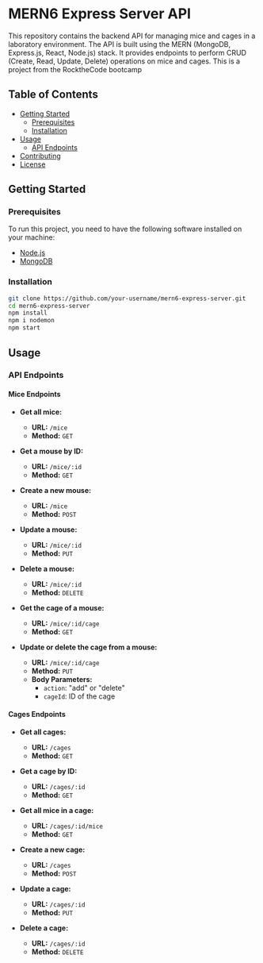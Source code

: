 # MERN6 Express Server API

This repository contains the backend API for managing mice and cages in a laboratory environment. The API is built using the MERN (MongoDB, Express.js, React, Node.js) stack. It provides endpoints to perform CRUD (Create, Read, Update, Delete) operations on mice and cages. This is a project from the RocktheCode bootcamp

## Table of Contents

- [Getting Started](#getting-started)
  - [Prerequisites](#prerequisites)
  - [Installation](#installation)
- [Usage](#usage)
  - [API Endpoints](#api-endpoints)
- [Contributing](#contributing)
- [License](#license)

## Getting Started

### Prerequisites

To run this project, you need to have the following software installed on your machine:

- [Node.js](https://nodejs.org/)
- [MongoDB](https://www.mongodb.com/try/download/community)

### Installation

```bash
git clone https://github.com/your-username/mern6-express-server.git
cd mern6-express-server
npm install
npm i nodemon
npm start
```

## Usage

### API Endpoints

#### **Mice Endpoints**

- **Get all mice:**

  - **URL:** `/mice`
  - **Method:** `GET`

- **Get a mouse by ID:**

  - **URL:** `/mice/:id`
  - **Method:** `GET`

- **Create a new mouse:**

  - **URL:** `/mice`
  - **Method:** `POST`

- **Update a mouse:**

  - **URL:** `/mice/:id`
  - **Method:** `PUT`

- **Delete a mouse:**

  - **URL:** `/mice/:id`
  - **Method:** `DELETE`

- **Get the cage of a mouse:**

  - **URL:** `/mice/:id/cage`
  - **Method:** `GET`

- **Update or delete the cage from a mouse:**
  - **URL:** `/mice/:id/cage`
  - **Method:** `PUT`
  - **Body Parameters:**
    - `action`: "add" or "delete"
    - `cageId`: ID of the cage

#### **Cages Endpoints**

- **Get all cages:**

  - **URL:** `/cages`
  - **Method:** `GET`

- **Get a cage by ID:**

  - **URL:** `/cages/:id`
  - **Method:** `GET`

- **Get all mice in a cage:**

  - **URL:** `/cages/:id/mice`
  - **Method:** `GET`

- **Create a new cage:**

  - **URL:** `/cages`
  - **Method:** `POST`

- **Update a cage:**

  - **URL:** `/cages/:id`
  - **Method:** `PUT`

- **Delete a cage:**
  - **URL:** `/cages/:id`
  - **Method:** `DELETE`
